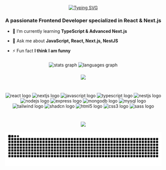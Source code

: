 <div align="center">

[![Typing SVG](https://readme-typing-svg.demolab.com?font=Fira+Code&size=30&pause=1000&center=true&vCenter=true&width=600&height=30&lines=Hi+%F0%9F%91%8B%2C+I'm+Amir+Abbas+Mozaffari)](https://git.io/typing-svg)
</div>
<h3 align="center">A passionate Frontend Developer specialized in React & Next.js</h3>

- 🌱 I’m currently learning **TypeScript & Advanced Next.js**

- 💬 Ask me about **JavaScript, React, Next.js, NestJS**

- ⚡ Fun fact **I think I am funny**

###

<div align="center">
  <img src="https://github-readme-stats.vercel.app/api?username=NarSiiiS&show_icons=true&theme=github_dark&hide_border=true" height="150" alt="stats graph"  />
  <img src="https://github-readme-stats.vercel.app/api/top-langs?username=NarSiiiS&layout=compact&langs_count=6&theme=github_dark&hide_border=true" height="150" alt="languages graph"  />
</div>

###

<div align="center">
  <a href="https://t.me/NarSiiiS" target="_blank">
    <img src="https://img.shields.io/badge/Telegram-2CA5E0?style=for-the-badge&logo=telegram&logoColor=white" height="30"/>
  </a>
</div>

###

<br/>

<div align="center">
  <!-- Main Stack -->
  <img src="https://cdn.jsdelivr.net/gh/devicons/devicon/icons/react/react-original.svg" height="40" alt="react logo" />
  <img src="https://cdn.jsdelivr.net/gh/devicons/devicon/icons/nextjs/nextjs-original.svg" height="40" alt="nextjs logo" />
  <img src="https://cdn.jsdelivr.net/gh/devicons/devicon/icons/javascript/javascript-original.svg" height="40" alt="javascript logo" />
  <img src="https://cdn.jsdelivr.net/gh/devicons/devicon/icons/typescript/typescript-plain.svg" height="40" alt="typescript logo" />
  <img src="https://cdn.jsdelivr.net/gh/devicons/devicon@latest/icons/nestjs/nestjs-original.svg" height="40" alt="nestjs logo" />
  <img src="https://cdn.jsdelivr.net/gh/devicons/devicon/icons/nodejs/nodejs-original.svg" height="40" alt="nodejs logo" />
  <img src="https://cdn.jsdelivr.net/gh/devicons/devicon/icons/express/express-original.svg" height="40" alt="express logo" />
  <img src="https://cdn.jsdelivr.net/gh/devicons/devicon/icons/mongodb/mongodb-original.svg" height="40" alt="mongodb logo" />
  <img src="https://cdn.jsdelivr.net/gh/devicons/devicon/icons/mysql/mysql-original.svg" height="40" alt="mysql logo" />
  
  <!-- Styling Tools -->
  <img src="https://cdn.jsdelivr.net/gh/devicons/devicon@latest/icons/tailwindcss/tailwindcss-original.svg" height="40" alt="tailwind logo" />
  <img src="https://avatars.githubusercontent.com/u/139895814?s=200&v=4" height="40" alt="shadcn logo" />
  <img src="https://cdn.jsdelivr.net/gh/devicons/devicon/icons/html5/html5-original.svg" height="40" alt="html5 logo" />
  <img src="https://cdn.jsdelivr.net/gh/devicons/devicon/icons/css3/css3-original.svg" height="40" alt="css3 logo" />
  <img src="https://cdn.jsdelivr.net/gh/devicons/devicon/icons/sass/sass-original.svg" height="40" alt="sass logo" />
</div>

###

<br/>

<div align="center">
  <img src="https://komarev.com/ghpvc/?username=NarSiiiS&&style=flat-square" align="center" />
</div>  

<br clear="both">

<div align="center">
  <picture>
    <source media="(prefers-color-scheme: dark)" srcset="https://raw.githubusercontent.com/NarSiiiS/NarSiiiS/output/snake-dark.svg" />
    <source media="(prefers-color-scheme: light)" srcset="https://raw.githubusercontent.com/NarSiiiS/NarSiiiS/output/snake.svg" />
    <img alt="github-snake" src="https://raw.githubusercontent.com/NarSiiiS/NarSiiiS/output/snake.svg" />
  </picture>
</div>
